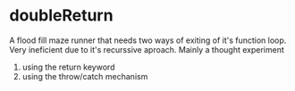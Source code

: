 # doubleReturn
A flood fill maze runner that needs two ways of exiting of it's function loop. Very ineficient due to it's recurssive aproach. Mainly a thought experiment
1. using the return keyword
2. using the throw/catch mechanism
